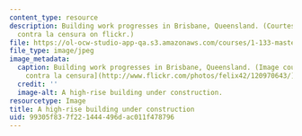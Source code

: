 ```yaml
---
content_type: resource
description: Building work progresses in Brisbane, Queensland. (Courtesy of Felix42
  contra la censura on flickr.)
file: https://ol-ocw-studio-app-qa.s3.amazonaws.com/courses/1-133-masters-of-engineering-concepts-of-engineering-practice-fall-2007/99305f837f221444496dac011f478796_1-133f07.jpg
file_type: image/jpeg
image_metadata:
  caption: Building work progresses in Brisbane, Queensland. (Image courtesy of [Felix42
    contra la censura](http://www.flickr.com/photos/felix42/120970643/) on Flickr.)
  credit: ''
  image-alt: A high-rise building under construction.
resourcetype: Image
title: A high-rise building under construction
uid: 99305f83-7f22-1444-496d-ac011f478796
---
```

